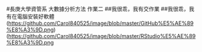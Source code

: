 #長庚大學資管系 大數據分析方法 作業二
##我很乖，我有交作業
##我很乖，我有在電腦安裝好軟體
(https://github.com/Carol840525/image/blob/master/GitHub%E5%AE%89%E8%A3%9D.png)
(https://github.com/Carol840525/image/blob/master/RStudio%E5%AE%89%E8%A3%9D.png
